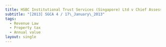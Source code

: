 ```yaml
---
title: HSBC Institutional Trust Services (Singapore) Ltd v Chief Assessor
subtitle: "[2013] SGCA 4 / 17\_January\_2013"
tags:
  - Revenue Law
  - Property tax
  - Annual value
layout: single
---
```


